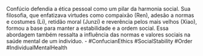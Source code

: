 Confúcio defendia a ética pessoal como um pilar da harmonia social. Sua filosofia, que enfatizava virtudes como compaixão (Ren), adesão a normas e costumes (Li), retidão moral (Junzi) e reverência pelos mais velhos (Xiao), formou a base para manter a estabilidade e a ordem social. Essa abordagem também ressalta a influência das normas e valores sociais na saúde mental de um indivíduo. - #ConfucianEthics #SocialStability #Order #IndividualMentalHealth 